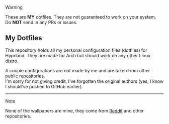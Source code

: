 > [!WARNING]
> These are **MY** dotfiles. They are not guaranteed to work on your system.  
> Do **NOT** send in any PRs or issues.

## My Dotfiles
This repository holds all my personal configuration files (dotfiles) for Hyprland. They are made for Arch but should work on any other Linux distro.

A couple configurations are not made by me and are taken from other public repositories.  
I'm sorry for not giving credit, I've forgotten the original authors (yes, I know I should've pushed to GitHub earlier).

---

> [!NOTE]
> None of the wallpapers are mine, they come from [Reddit](https://reddit.com/r/unixporn) and other repositories.
